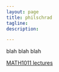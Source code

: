 ```yaml
---
layout: page
title: philschrad
tagline:
description:

---
```


blah blah blah

[MATH1011 lectures](pages/math1011_lectures.html)